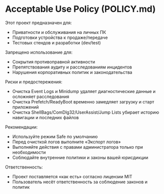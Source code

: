 # Acceptable Use Policy (POLICY.md)

Этот проект предназначен для:
- Приватности и обслуживания на личных ПК
- Подготовки устройства к продаже/передаче
- Тестовых стендов и разработки (dev/test)

Запрещено использование для:
- Сокрытия противоправной активности
- Препятствования аудиту и расследованиям инцидентов
- Нарушения корпоративных политик и законодательства

Риски и предостережения:
- Очистка Event Logs и Minidump удаляет диагностические данные и осложняет расследования
- Очистка Prefetch/ReadyBoot временно замедляет загрузку и старт приложений
- Очистка ShellBags/ComDlg32/UserAssist/Jump Lists убирает историю навигации и последних файлов

Рекомендации:
- Используйте режим Safe по умолчанию
- Перед очисткой логов выполните «Экспорт логов»
- Выполняйте действия с правами администратора только при необходимости
- Соблюдайте внутренние политики и законы вашей юрисдикции

Ответственность:
- Проект поставляется «как есть» согласно лицензии MIT
- Пользователь несёт ответственность за соблюдение законов и политик
